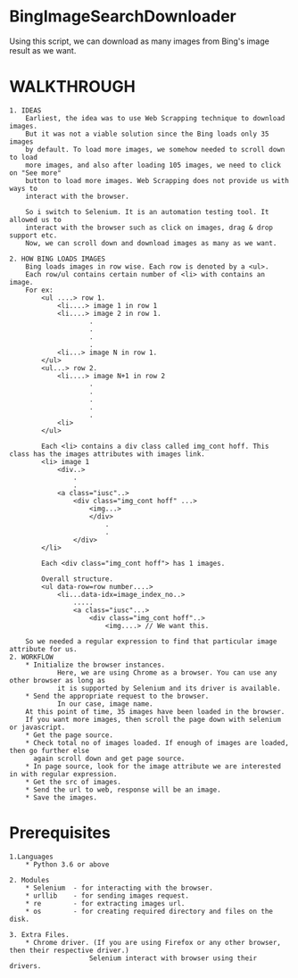 # BingImageSearchDownloader
Using this script, we can download as many images from Bing's image result as we want.  
# WALKTHROUGH  
    1. IDEAS
        Earliest, the idea was to use Web Scrapping technique to download images.
        But it was not a viable solution since the Bing loads only 35 images
        by default. To load more images, we somehow needed to scroll down to load
        more images, and also after loading 105 images, we need to click on "See more"
        button to load more images. Web Scrapping does not provide us with ways to
        interact with the browser.

        So i switch to Selenium. It is an automation testing tool. It allowed us to
        interact with the browser such as click on images, drag & drop support etc.
        Now, we can scroll down and download images as many as we want.

    2. HOW BING LOADS IMAGES
        Bing loads images in row wise. Each row is denoted by a <ul>.
        Each row/ul contains certain number of <li> with contains an image.
        For ex:
            <ul ....> row 1.
                <li....> image 1 in row 1
                <li....> image 2 in row 1.
                        .
                        .
                        .
                        .
                <li...> image N in row 1.
            </ul>
            <ul...> row 2.
                <li....> image N+1 in row 2
                        .
                        .
                        .
                        .
                        .
                <li>
            </ul>

            Each <li> contains a div class called img_cont hoff. This class has the images attributes with images link.
            <li> image 1
                <div..>
                    .
                    .
                <a class="iusc"..>    
                    <div class="img_cont hoff" ...>
                        <img...>
                        </div>
                            .
                            .
                    </div>
            </li>

            Each <div class="img_cont hoff"> has 1 images.

            Overall structure.
            <ul data-row=row number....>
                <li...data-idx=image_index_no..>
                    .....
                    <a class="iusc"...>
                        <div class="img_cont hoff"..>
                            <img....> // We want this.

        So we needed a regular expression to find that particular image attribute for us.
    2. WORKFLOW
        * Initialize the browser instances.
                Here, we are using Chrome as a browser. You can use any other browser as long as
                it is supported by Selenium and its driver is available.
        * Send the appropriate request to the browser.
                In our case, image name.
        At this point of time, 35 images have been loaded in the browser.
        If you want more images, then scroll the page down with selenium or javascript.
        * Get the page source.
        * Check total no of images loaded. If enough of images are loaded, then go further else
          again scroll down and get page source.  
        * In page source, look for the image attribute we are interested in with regular expression.
        * Get the src of images.
        * Send the url to web, response will be an image.
        * Save the images.

# Prerequisites
    1.Languages
        * Python 3.6 or above

    2. Modules
        * Selenium  - for interacting with the browser.
        * urllib    - for sending images request.
        * re        - for extracting images url.
        * os        - for creating required directory and files on the disk.

    3. Extra Files.
        * Chrome driver. (If you are using Firefox or any other browser, then their respective driver.)
                        Selenium interact with browser using their drivers.
